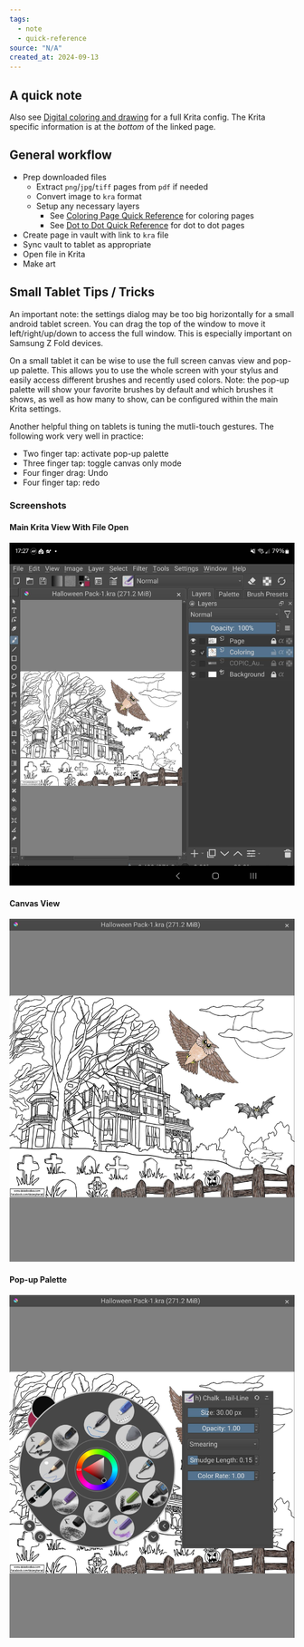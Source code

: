 ```yaml
---
tags:
  - note
  - quick-reference
source: "N/A"
created_at: 2024-09-13
---
```


## A quick note

Also see [Digital coloring and drawing](Notes/Digital%20coloring%20and%20drawing.md) for a full Krita config. The Krita specific information is at the *bottom* of the linked page.

## General workflow

- Prep downloaded files
	- Extract `png`/`jpg`/`tiff` pages from `pdf` if needed
	- Convert image to `kra` format
	- Setup any necessary layers
		- See [Coloring Page Quick Reference](Notes/Coloring%20Page%20Quick%20Reference.md) for coloring pages
		- See [Dot to Dot Quick Reference](Notes/Dot%20to%20Dot%20Quick%20Reference.md) for dot to dot pages
- Create page in vault with link to `kra` file
- Sync vault to tablet as appropriate
- Open file in Krita
- Make art

## Small Tablet Tips / Tricks

An important note: the settings dialog may be too big horizontally for a small android tablet screen. You can drag the top of the window to move it left/right/up/down to access the full window. This is especially important on Samsung Z Fold devices.

On a small tablet it can be wise to use the full screen canvas view and pop-up palette. This allows you to use the whole screen with your stylus and easily access different brushes and recently used colors. Note: the pop-up palette will show your favorite brushes by default and which brushes it shows, as well as how many to show, can be configured within the main Krita settings.

Another helpful thing on tablets is tuning the mutli-touch gestures. The following work very well in practice:

- Two finger tap: activate pop-up palette
- Three finger tap: toggle canvas only mode
- Four finger drag: Undo
- Four finger tap: redo

### Screenshots

#### Main Krita View With File Open

![](Notes/attachments/Imagepipe_359.jpg)

#### Canvas View

![](Notes/attachments/Imagepipe_360.jpg)

#### Pop-up Palette

![](Notes/attachments/Imagepipe_361.jpg)
